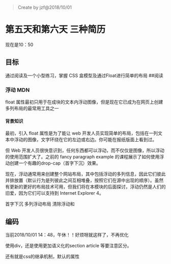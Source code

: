 > Create by jzf@2018/10/01
# 第五天和第六天 三种简历
现在是10：50
## 目标
通过阅读及一个小型练习，掌握 CSS 盒模型及通过Float进行简单的布局
##阅读
### 浮动 MDN
float 属性最初只用于在成块的文本内浮动图像，但是现在它已成为在网页上创建多列布局的最常用工具之一
#### 背景知识
最初，引入 float 属性是为了能让 web 开发人员实现简单的布局，包括在一列文本中浮动的图像，文字环绕在它的左边或右边。你可能在报纸版面上看到过。

但 Web 开发人员很快意识到，任何东西都可以浮动，而不仅仅是图像，所以浮动的使用范围扩大了。之前的 fancy paragraph example 的课程展示了如何使用浮动创建一个有趣的drop-cap（首字下沉）效果。

现在，浮动通常用来创建整个网站布局，其中包括浮动的多列信息，因此它们彼此并排放置（默认行为是列彼此之间互相堆叠，按照它们在源中出现的顺序）。虽然有更新的更好的布局技术可用，但我们将在本模块的后面探讨，浮动仍然是人们的旧爱，因为它们可以支持到 Internet Explorer 4。

首字下沉
多列浮动布局
清除浮动和

## 编码
当前2018/10/01 14：48，午休！！好烦呀就这样了，不再优化

使用div，还是使用更加语义化的section article 等要注意区分。

还有就是css的继承机制，默认的属性